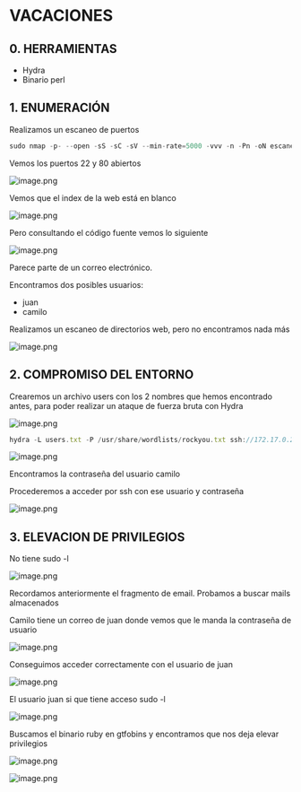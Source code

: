 # VACACIONES

## 0. HERRAMIENTAS

- Hydra
- Binario perl

## 1. ENUMERACIÓN

Realizamos un escaneo de puertos

```jsx
sudo nmap -p- --open -sS -sC -sV --min-rate=5000 -vvv -n -Pn -oN escaneo 172.17.0.2
```

Vemos los puertos 22 y 80 abiertos

![image.png](VACACIONES%20da3ace8ada0a471d948df5a0fe98977e/image.png)

Vemos que el index de la web está en blanco

![image.png](VACACIONES%20da3ace8ada0a471d948df5a0fe98977e/image%201.png)

Pero consultando el código fuente vemos lo siguiente

![image.png](VACACIONES%20da3ace8ada0a471d948df5a0fe98977e/image%202.png)

Parece parte de un correo electrónico.

Encontramos dos posibles usuarios:

- juan
- camilo

Realizamos un escaneo de directorios web, pero no encontramos nada más

![image.png](VACACIONES%20da3ace8ada0a471d948df5a0fe98977e/image%203.png)

## 2. COMPROMISO DEL ENTORNO

Crearemos un archivo users con los 2 nombres que hemos encontrado antes, para poder realizar un ataque de fuerza bruta con Hydra

![image.png](VACACIONES%20da3ace8ada0a471d948df5a0fe98977e/image%204.png)

```jsx
hydra -L users.txt -P /usr/share/wordlists/rockyou.txt ssh://172.17.0.2 -t 10 
```

![image.png](VACACIONES%20da3ace8ada0a471d948df5a0fe98977e/image%205.png)

Encontramos la contraseña del usuario camilo

Procederemos a acceder por ssh con ese usuario y contraseña

![image.png](VACACIONES%20da3ace8ada0a471d948df5a0fe98977e/image%206.png)

 

## 3. ELEVACION DE PRIVILEGIOS

No tiene sudo -l 

![image.png](VACACIONES%20da3ace8ada0a471d948df5a0fe98977e/image%207.png)

Recordamos anteriormente el fragmento de email. Probamos a buscar mails almacenados

Camilo tiene un correo de juan donde vemos que le manda la contraseña de usuario

![image.png](VACACIONES%20da3ace8ada0a471d948df5a0fe98977e/image%208.png)

Conseguimos acceder correctamente con el usuario de juan

![image.png](VACACIONES%20da3ace8ada0a471d948df5a0fe98977e/image%209.png)

El usuario juan si que tiene acceso sudo -l

![image.png](VACACIONES%20da3ace8ada0a471d948df5a0fe98977e/image%2010.png)

Buscamos el binario ruby en gtfobins y encontramos que nos deja elevar privilegios

![image.png](VACACIONES%20da3ace8ada0a471d948df5a0fe98977e/image%2011.png)

![image.png](VACACIONES%20da3ace8ada0a471d948df5a0fe98977e/image%2012.png)